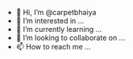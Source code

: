 - 👋 Hi, I’m @carpetbhaiya
- 👀 I’m interested in ...
- 🌱 I’m currently learning ...
- 💞️ I’m looking to collaborate on ...
- 📫 How to reach me ...

<!---
carpetbhaiya/carpetbhaiya is a ✨ special ✨ repository because its `README.md` (this file) appears on your GitHub profile.
You can click the Preview link to take a look at your changes.
--->
